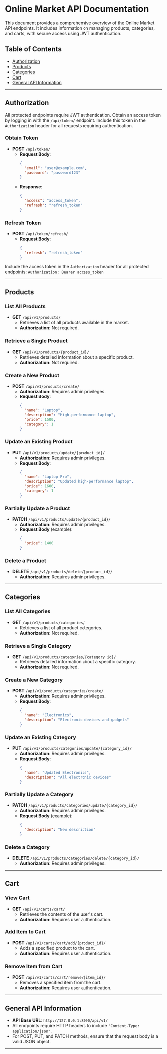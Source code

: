 # Online Market API Documentation

This document provides a comprehensive overview of the Online Market API endpoints. It includes information on managing products, categories, and carts, with secure access using JWT authentication.

## Table of Contents

- [Authorization](#authorization)
- [Products](#products)
- [Categories](#categories)
- [Cart](#cart)
- [General API Information](#general-api-information)

---

## Authorization

All protected endpoints require JWT authentication. Obtain an access token by logging in with the `/api/token/` endpoint. Include this token in the `Authorization` header for all requests requiring authentication.

### Obtain Token
- **POST** `/api/token/`
  - **Request Body**:
    ```json
    {
      "email": "user@example.com",
      "password": "password123"
    }
    ```
  - **Response**:
    ```json
    {
      "access": "access_token",
      "refresh": "refresh_token"
    }
    ```

### Refresh Token
- **POST** `/api/token/refresh/`
  - **Request Body**:
    ```json
    {
      "refresh": "refresh_token"
    }
    ```

Include the access token in the `Authorization` header for all protected endpoints:
`Authorization: Bearer access_token`

---

## Products

### List All Products
- **GET** `/api/v1/products/`
  - Retrieves a list of all products available in the market.
  - **Authorization**: Not required.

### Retrieve a Single Product
- **GET** `/api/v1/products/{product_id}/`
  - Retrieves detailed information about a specific product.
  - **Authorization**: Not required.

### Create a New Product
- **POST** `/api/v1/products/create/`
  - **Authorization**: Requires admin privileges.
  - **Request Body**:
    ```json
    {
      "name": "Laptop",
      "description": "High-performance laptop",
      "price": 1500,
      "category": 1
    }
    ```

### Update an Existing Product
- **PUT** `/api/v1/products/update/{product_id}/`
  - **Authorization**: Requires admin privileges.
  - **Request Body**:
    ```json
    {
      "name": "Laptop Pro",
      "description": "Updated high-performance laptop",
      "price": 1600,
      "category": 1
    }
    ```

### Partially Update a Product
- **PATCH** `/api/v1/products/update/{product_id}/`
  - **Authorization**: Requires admin privileges.
  - **Request Body** (example):
    ```json
    {
      "price": 1400
    }
    ```

### Delete a Product
- **DELETE** `/api/v1/products/delete/{product_id}/`
  - **Authorization**: Requires admin privileges.

---

## Categories

### List All Categories
- **GET** `/api/v1/products/categories/`
  - Retrieves a list of all product categories.
  - **Authorization**: Not required.

### Retrieve a Single Category
- **GET** `/api/v1/products/categories/{category_id}/`
  - Retrieves detailed information about a specific category.
  - **Authorization**: Not required.

### Create a New Category
- **POST** `/api/v1/products/categories/create/`
  - **Authorization**: Requires admin privileges.
  - **Request Body**:
    ```json
    {
      "name": "Electronics",
      "description": "Electronic devices and gadgets"
    }
    ```

### Update an Existing Category
- **PUT** `/api/v1/products/categories/update/{category_id}/`
  - **Authorization**: Requires admin privileges.
  - **Request Body**:
    ```json
    {
      "name": "Updated Electronics",
      "description": "All electronic devices"
    }
    ```

### Partially Update a Category
- **PATCH** `/api/v1/products/categories/update/{category_id}/`
  - **Authorization**: Requires admin privileges.
  - **Request Body** (example):
    ```json
    {
      "description": "New description"
    }
    ```

### Delete a Category
- **DELETE** `/api/v1/products/categories/delete/{category_id}/`
  - **Authorization**: Requires admin privileges.

---

## Cart

### View Cart
- **GET** `/api/v1/carts/cart/`
  - Retrieves the contents of the user's cart.
  - **Authorization**: Requires user authentication.

### Add Item to Cart
- **POST** `/api/v1/carts/cart/add/{product_id}/`
  - Adds a specified product to the cart.
  - **Authorization**: Requires user authentication.

### Remove Item from Cart
- **POST** `/api/v1/carts/cart/remove/{item_id}/`
  - Removes a specified item from the cart.
  - **Authorization**: Requires user authentication.

---

## General API Information

- **API Base URL**: `http://127.0.0.1:8000/api/v1/`
- All endpoints require HTTP headers to include `"Content-Type: application/json"`.
- For POST, PUT, and PATCH methods, ensure that the request body is a valid JSON object.

--- 

